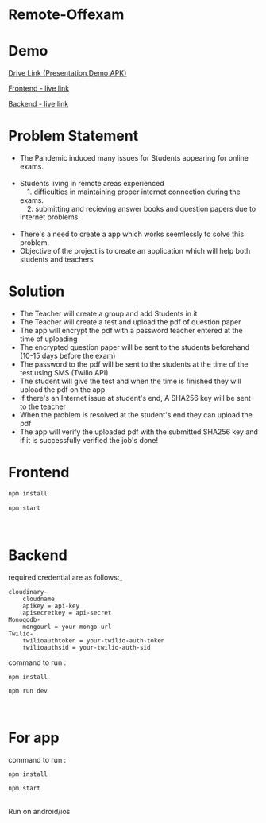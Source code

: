 # Remote-Offexam

# Demo
[Drive Link (Presentation,Demo,APK)](https://drive.google.com/drive/folders/1q6HaLUyF_4Pi2-s8PLVlBb9YNP5j7NUY?usp=sharing)

[Frontend - live link](https://remote-offexam-frontend.netlify.app/)

[Backend - live link](https://remote-offexam-backend.herokuapp.com)


# Problem Statement
* The Pandemic induced many issues for Students appearing for online exams.<br><br>
* Students living in remote areas experienced<br>
&emsp;1. difficulties in maintaining proper internet connection during the exams.<br>
&emsp;2. submitting and recieving answer books and question papers due to internet problems.<br><br>
* There's a need to create a app which works seemlessly to solve this problem.<br> 
* Objective of the project is to create an application which will help both students and teachers<br>

# Solution
* The Teacher will create a group and add Students in it
* The Teacher will create a test and upload the pdf of question paper
* The app will encrypt the pdf with a password teacher entered at the time of uploading
* The encrypted question paper will be sent to the students beforehand (10-15 days before the exam)
* The password to the pdf will be sent to the students at the time of the test using SMS (Twilio API)
* The student will give the test and when the time is finished they will upload the pdf on the app
* If there's an Internet issue at student's end, A SHA256 key will be sent to the teacher
* When the problem is resolved at the student's end they can upload the pdf
* The app will verify the uploaded pdf with the submitted SHA256 key and if it is successfully verified the job's done!


# Frontend 
```js
npm install
```
```js
npm start
```
</br>


# Backend
required credential are as follows:_
```
cloudinary-
    cloudname
    apikey = api-key
    apisecretkey = api-secret
Monogodb-
    mongourl = your-mongo-url
Twilio-
    twilioauthtoken = your-twilio-auth-token
    twilioauthsid = your-twilio-auth-sid
```

command to run : 
</br>
```
npm install
```
```
npm run dev
```
</br>

# For app
command to run :
</br> 
```
npm install
```
```
npm start
```
</br>
Run on android/ios

